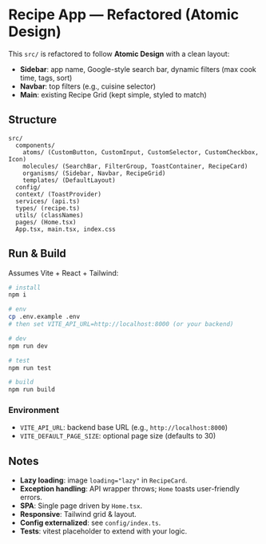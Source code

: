 # Recipe App — Refactored (Atomic Design)

This `src/` is refactored to follow **Atomic Design** with a clean layout:

- **Sidebar**: app name, Google-style search bar, dynamic filters (max cook time, tags, sort)
- **Navbar**: top filters (e.g., cuisine selector)
- **Main**: existing Recipe Grid (kept simple, styled to match)

## Structure

```
src/
  components/
    atoms/ (CustomButton, CustomInput, CustomSelector, CustomCheckbox, Icon)
    molecules/ (SearchBar, FilterGroup, ToastContainer, RecipeCard)
    organisms/ (Sidebar, Navbar, RecipeGrid)
    templates/ (DefaultLayout)
  config/
  context/ (ToastProvider)
  services/ (api.ts)
  types/ (recipe.ts)
  utils/ (classNames)
  pages/ (Home.tsx)
  App.tsx, main.tsx, index.css
```

## Run & Build

Assumes Vite + React + Tailwind:

```bash
# install
npm i

# env
cp .env.example .env
# then set VITE_API_URL=http://localhost:8000 (or your backend)

# dev
npm run dev

# test
npm run test

# build
npm run build
```

### Environment

- `VITE_API_URL`: backend base URL (e.g., `http://localhost:8000`)
- `VITE_DEFAULT_PAGE_SIZE`: optional page size (defaults to 30)

## Notes

- **Lazy loading**: image `loading="lazy"` in `RecipeCard`.
- **Exception handling**: API wrapper throws; `Home` toasts user-friendly errors.
- **SPA**: Single page driven by `Home.tsx`.
- **Responsive**: Tailwind grid & layout.
- **Config externalized**: see `config/index.ts`.
- **Tests**: vitest placeholder to extend with your logic.

```

```
